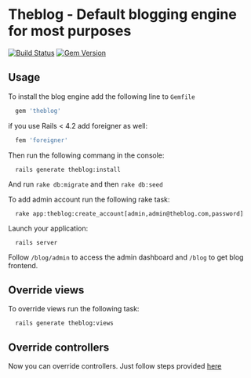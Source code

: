# Theblog - Default blogging engine for most purposes

[![Build Status](https://travis-ci.org/kont-noor/Theblog.svg?branch=master)](https://travis-ci.org/kont-noor/Theblog)
[![Gem Version](https://badge.fury.io/rb/theblog.svg)](https://badge.fury.io/rb/theblog)

## Usage

To install the blog engine add the following line to `Gemfile`

```ruby
  gem 'theblog'
```

if you use Rails < 4.2 add foreigner as well:

```ruby
  fem 'foreigner'
```

Then run the following commang in the console:

```
  rails generate theblog:install
```

And run `rake db:migrate` and then `rake db:seed`

To add admin account run the following rake task:

```
  rake app:theblog:create_account[admin,admin@theblog.com,password]
```

Launch your application:

```
  rails server
```

Follow `/blog/admin` to access the admin dashboard and `/blog` to get blog frontend.

## Override views

To override views run the following task:

```
  rails generate theblog:views
```

## Override controllers

Now you can override controllers. Just follow steps provided [here](http://edgeguides.rubyonrails.org/engines.html#implementing-decorator-pattern-using-class-class-eval)
